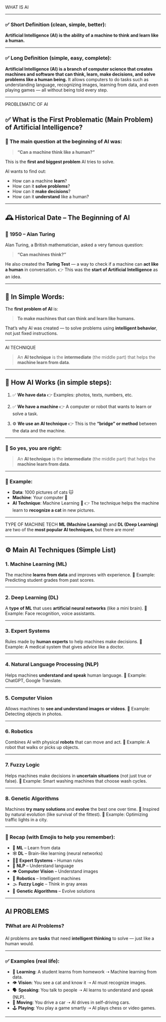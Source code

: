 WHAT IS AI

---

### ✅ **Short Definition (clean, simple, better):**

**Artificial Intelligence (AI) is the ability of a machine to think and learn like a human.**

---

### ✅ **Long Definition (simple, easy, complete):**

**Artificial Intelligence (AI) is a branch of computer science that creates machines and software that can think, learn, make decisions, and solve problems like a human being.**
It allows computers to do tasks such as understanding language, recognizing images, learning from data, and even playing games — all without being told every step.

---

PROBLEMATIC OF AI


## ✅ **What is the First Problematic (Main Problem) of Artificial Intelligence?**

### 🎯 The main question at the beginning of AI was:

> **“Can a machine think like a human?”**

This is the **first and biggest problem** AI tries to solve.

AI wants to find out:

* How can a machine **learn**?
* How can it **solve problems**?
* How can it **make decisions**?
* How can it **understand** like a human?

---

## 🕰️ **Historical Date – The Beginning of AI**

### 📅 **1950 – Alan Turing**

Alan Turing, a British mathematician, asked a very famous question:

> **“Can machines think?”**

He also created the **Turing Test** — a way to check if a machine can **act like a human** in conversation.
👉 This was the **start of Artificial Intelligence** as an idea.

---

## 🧠 In Simple Words:

The **first problem of AI** is:

> **To make machines that can think and learn like humans.**

That’s why AI was created — to solve problems using **intelligent behavior**, not just fixed instructions.

---
AI TECHNIQUE


> An **AI technique** is the **intermediate** (the middle part) that helps the **machine learn from data**.
---

## 🔄 How AI Works (in simple steps):

1. ✅ **We have data**
   👉 Examples: photos, texts, numbers, etc.

2. ✅ **We have a machine**
   👉 A computer or robot that wants to learn or solve a task.

3. ⚙️ **We use an AI technique**
   👉 This is the **“bridge” or method** between the data and the machine.

---

### 🧠 So yes, you are right:

> An **AI technique** is the **intermediate** (the middle part) that helps the **machine learn from data**.

---

### 🔁 Example:

* **Data**: 1000 pictures of cats 🐱
* **Machine**: Your computer 🤖
* **AI Technique**: Machine Learning 🧠
  👉 The technique helps the machine learn to **recognize a cat** in new pictures.

---
TYPE OF MACHINE TECH
**ML (Machine Learning)** and **DL (Deep Learning)** are two of the **most popular AI techniques**, but there are more!

---

## ⚙️ **Main AI Techniques (Simple List)**

### 1. **Machine Learning (ML)**

The machine **learns from data** and improves with experience.
📌 Example: Predicting student grades from past scores.

---

### 2. **Deep Learning (DL)**

A **type of ML** that uses **artificial neural networks** (like a mini brain).
📌 Example: Face recognition, voice assistants.

---

### 3. **Expert Systems**

Rules made by **human experts** to help machines make decisions.
📌 Example: A medical system that gives advice like a doctor.

---

### 4. **Natural Language Processing (NLP)**

Helps machines **understand and speak** human language.
📌 Example: ChatGPT, Google Translate.

---

### 5. **Computer Vision**

Allows machines to **see and understand images or videos**.
📌 Example: Detecting objects in photos.

---

### 6. **Robotics**

Combines AI with physical **robots** that can move and act.
📌 Example: A robot that walks or picks up objects.

---

### 7. **Fuzzy Logic**

Helps machines make decisions in **uncertain situations** (not just true or false).
📌 Example: Smart washing machines that choose wash cycles.

---

### 8. **Genetic Algorithms**

Machines **try many solutions** and **evolve** the best one over time.
📌 Inspired by natural evolution (like survival of the fittest).
📌 Example: Optimizing traffic lights in a city.

---

### 🔁 Recap (with Emojis to help you remember):

* 🧠 **ML** – Learn from data
* 🕸️ **DL** – Brain-like learning (neural networks)
* 👨‍⚕️ **Expert Systems** – Human rules
* 💬 **NLP** – Understand language
* 👁️ **Computer Vision** – Understand images
* 🤖 **Robotics** – Intelligent machines
* 🌫️ **Fuzzy Logic** – Think in gray areas
* 🧬 **Genetic Algorithms** – Evolve solutions

---

AI PROBLEMS
---

### ❓**What are AI Problems?**

AI problems are **tasks** that need **intelligent thinking** to solve — just like a human would.

---

### ✅ **Examples (real life):**

* 🧠 **Learning**: A student learns from homework ➝ Machine learning from data.
* 👁️ **Vision**: You see a cat and know it ➝ AI must recognize images.
* 🗣️ **Speaking**: You talk to people ➝ AI learns to understand and speak (NLP).
* 🚗 **Moving**: You drive a car ➝ AI drives in self-driving cars.
* 🕹️ **Playing**: You play a game smartly ➝ AI plays chess or video games.

---



